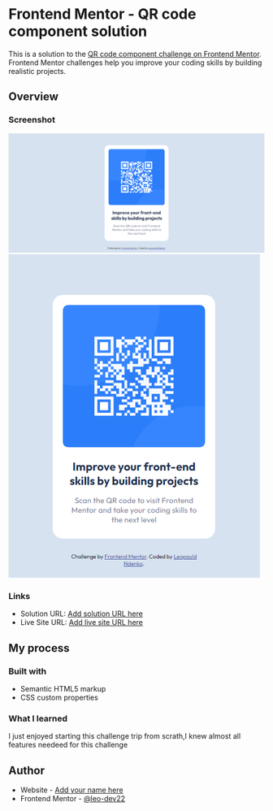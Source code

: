 # Frontend Mentor - QR code component solution

This is a solution to the [QR code component challenge on Frontend Mentor](https://www.frontendmentor.io/challenges/qr-code-component-iux_sIO_H). Frontend Mentor challenges help you improve your coding skills by building realistic projects.

## Overview

### Screenshot

![](./Screenshot.png)
![](./Screenshot_mobile_design.png)

### Links

- Solution URL: [Add solution URL here](https://your-solution-url.com)
- Live Site URL: [Add live site URL here](https://your-live-site-url.com)

## My process

### Built with

- Semantic HTML5 markup
- CSS custom properties

### What I learned

I just enjoyed starting this challenge trip from scrath,I knew almost all features needeed for this challenge

## Author

- Website - [Add your name here](https://www.your-site.com)
- Frontend Mentor - [@leo-dev22](https://www.frontendmentor.io/profile/leo-dev22)

